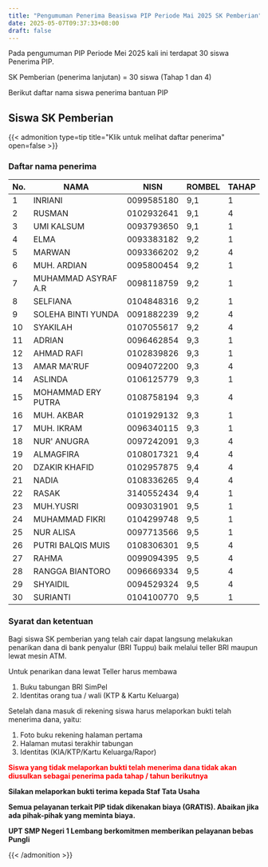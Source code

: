 ```yaml
---
title: "Pengumuman Penerima Beasiswa PIP Periode Mai 2025 SK Pemberian"
date: 2025-05-07T09:37:33+08:00
draft: false
---
```


Pada pengumuman PIP Periode Mei 2025 kali ini terdapat 30 siswa Penerima PIP. 

SK Pemberian (penerima lanjutan)    = 30 siswa (Tahap 1 dan 4)



Berikut daftar nama siswa penerima bantuan PIP

## Siswa SK Pemberian

{{< admonition type=tip title="Klik untuk melihat daftar penerima" open=false >}}

### Daftar nama penerima

| No. | NAMA                | NISN       | ROMBEL | TAHAP |
| --- | ------------------- | ---------- | ------ | ----- |
| 1   | INRIANI             | 0099585180 | 9,1    | 1     |
| 2   | RUSMAN              | 0102932641 | 9,1    | 4     |
| 3   | UMI KALSUM          | 0093793650 | 9,1    | 1     |
| 4   | ELMA                | 0093383182 | 9,2    | 1     |
| 5   | MARWAN              | 0093366202 | 9,2    | 4     |
| 6   | MUH. ARDIAN         | 0095800454 | 9,2    | 1     |
| 7   | MUHAMMAD ASYRAF A.R | 0098118759 | 9,2    | 1     |
| 8   | SELFIANA            | 0104848316 | 9,2    | 1     |
| 9   | SOLEHA BINTI YUNDA  | 0091882239 | 9,2    | 4     |
| 10  | SYAKILAH            | 0107055617 | 9,2    | 4     |
| 11  | ADRIAN              | 0096462854 | 9,3    | 1     |
| 12  | AHMAD RAFI          | 0102839826 | 9,3    | 1     |
| 13  | AMAR MA'RUF         | 0094072200 | 9,3    | 4     |
| 14  | ASLINDA             | 0106125779 | 9,3    | 1     |
| 15  | MOHAMMAD ERY PUTRA  | 0108758194 | 9,3    | 4     |
| 16  | MUH. AKBAR          | 0101929132 | 9,3    | 1     |
| 17  | MUH. IKRAM          | 0096340115 | 9,3    | 1     |
| 18  | NUR' ANUGRA         | 0097242091 | 9,3    | 4     |
| 19  | ALMAGFIRA           | 0108017321 | 9,4    | 4     |
| 20  | DZAKIR KHAFID       | 0102957875 | 9,4    | 4     |
| 21  | NADIA               | 0108336265 | 9,4    | 4     |
| 22  | RASAK               | 3140552434 | 9,4    | 1     |
| 23  | MUH.YUSRI           | 0093031901 | 9,5    | 1     |
| 24  | MUHAMMAD FIKRI      | 0104299748 | 9,5    | 1     |
| 25  | NUR ALISA           | 0097713566 | 9,5    | 1     |
| 26  | PUTRI BALQIS MUIS   | 0108306301 | 9,5    | 4     |
| 27  | RAHMA               | 0099094395 | 9,5    | 4     |
| 28  | RANGGA BIANTORO     | 0096669334 | 9,5    | 4     |
| 29  | SHYAIDIL            | 0094529324 | 9,5    | 4     |
| 30  | SURIANTI            | 0104100770 | 9,5    | 1     |

### Syarat dan ketentuan

Bagi siswa SK pemberian yang telah cair dapat langsung melakukan penarikan dana di bank penyalur (BRI Tuppu) baik melalui teller BRI maupun lewat mesin ATM.

Untuk penarikan dana lewat Teller harus membawa
1. Buku tabungan BRI SimPel
2. Identitas orang tua / wali (KTP & Kartu Keluarga)

Setelah dana masuk di rekening siswa harus melaporkan bukti telah menerima dana, yaitu:

1. Foto buku rekening halaman pertama
2. Halaman mutasi terakhir tabungan
3. Identitas (KIA/KTP/Kartu Keluarga/Rapor)

<span style="color:#ff0000"> **Siswa yang tidak melaporkan bukti telah menerima dana tidak akan diusulkan sebagai penerima pada tahap / tahun berikutnya** </span>

**Silakan melaporkan bukti terima kepada Staf Tata Usaha**

**Semua pelayanan terkait PIP tidak dikenakan biaya (GRATIS). Abaikan jika ada pihak-pihak yang meminta biaya.**

**UPT SMP Negeri 1 Lembang berkomitmen memberikan pelayanan bebas Pungli**

{{< /admonition >}}
